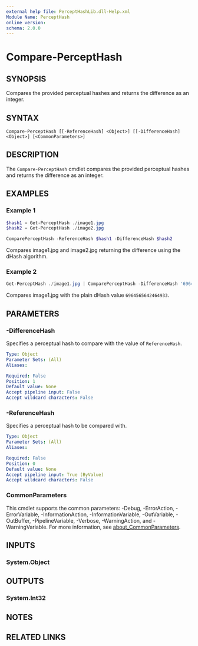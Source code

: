 ```yaml
---
external help file: PerceptHashLib.dll-Help.xml
Module Name: PerceptHash
online version:
schema: 2.0.0
---
```


# Compare-PerceptHash

## SYNOPSIS
Compares the provided perceptual hashes and returns the difference as an integer.

## SYNTAX

```
Compare-PerceptHash [[-ReferenceHash] <Object>] [[-DifferenceHash] <Object>] [<CommonParameters>]
```

## DESCRIPTION
The `Compare-PerceptHash` cmdlet compares the provided perceptual hashes and returns the difference
as an integer.

## EXAMPLES

### Example 1
```powershell
$hash1 = Get-PerceptHash ./image1.jpg
$hash2 = Get-PerceptHash ./image2.jpg

ComparePerceptHash -ReferenceHash $hash1 -DifferenceHash $hash2
```

Compares image1.jpg and image2.jpg returning the difference using the dHash algorithm.

### Example 2
```powershell
Get-PerceptHash ./image1.jpg | ComparePerceptHash -DifferenceHash '6964565642464933'
```

Compares image1.jpg with the plain dHash value `6964565642464933`.

## PARAMETERS

### -DifferenceHash
Specifies a perceptual hash to compare with the value of `ReferenceHash`.

```yaml
Type: Object
Parameter Sets: (All)
Aliases:

Required: False
Position: 1
Default value: None
Accept pipeline input: False
Accept wildcard characters: False
```

### -ReferenceHash
Specifies a perceptual hash to be compared with.

```yaml
Type: Object
Parameter Sets: (All)
Aliases:

Required: False
Position: 0
Default value: None
Accept pipeline input: True (ByValue)
Accept wildcard characters: False
```

### CommonParameters
This cmdlet supports the common parameters: -Debug, -ErrorAction, -ErrorVariable, -InformationAction, -InformationVariable, -OutVariable, -OutBuffer, -PipelineVariable, -Verbose, -WarningAction, and -WarningVariable. For more information, see [about_CommonParameters](http://go.microsoft.com/fwlink/?LinkID=113216).

## INPUTS

### System.Object

## OUTPUTS

### System.Int32

## NOTES

## RELATED LINKS
